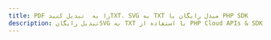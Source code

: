 ---title: PDF را به  تبدیل کنیدTXT، SVG به TXT مبدل رایگان یا PHP SDKdescription: تبدیل رایگانSVG به TXT با استفاده از PHP Cloud APIs & SDK همچنین اسناد PDF را در Cloud ایجاد، ویرایش و رندر کنید.---